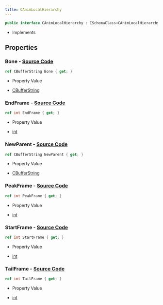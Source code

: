 ```yaml
---
title: CAnimLocalHierarchy
---
```


```csharp
public interface CAnimLocalHierarchy : ISchemaClass<CAnimLocalHierarchy>, ISchemaField, ISchemaClass, INativeHandle
```

- Implements

## Properties

### **Bone** - [Source Code](https://github.com/swiftly-solution/swiftlys2/blob/main/managed/src/SwiftlyS2.Generated/Schemas/Interfaces/CAnimLocalHierarchy.cs#L16)

```csharp
ref CBufferString Bone { get; }
```

- Property Value

- [CBufferString](/docs/api/shared/natives/cbufferstring)

### **EndFrame** - [Source Code](https://github.com/swiftly-solution/swiftlys2/blob/main/managed/src/SwiftlyS2.Generated/Schemas/Interfaces/CAnimLocalHierarchy.cs#L26)

```csharp
ref int EndFrame { get; }
```

- Property Value

- [int](https://learn.microsoft.com/dotnet/api/system.int32)

### **NewParent** - [Source Code](https://github.com/swiftly-solution/swiftlys2/blob/main/managed/src/SwiftlyS2.Generated/Schemas/Interfaces/CAnimLocalHierarchy.cs#L18)

```csharp
ref CBufferString NewParent { get; }
```

- Property Value

- [CBufferString](/docs/api/shared/natives/cbufferstring)

### **PeakFrame** - [Source Code](https://github.com/swiftly-solution/swiftlys2/blob/main/managed/src/SwiftlyS2.Generated/Schemas/Interfaces/CAnimLocalHierarchy.cs#L22)

```csharp
ref int PeakFrame { get; }
```

- Property Value

- [int](https://learn.microsoft.com/dotnet/api/system.int32)

### **StartFrame** - [Source Code](https://github.com/swiftly-solution/swiftlys2/blob/main/managed/src/SwiftlyS2.Generated/Schemas/Interfaces/CAnimLocalHierarchy.cs#L20)

```csharp
ref int StartFrame { get; }
```

- Property Value

- [int](https://learn.microsoft.com/dotnet/api/system.int32)

### **TailFrame** - [Source Code](https://github.com/swiftly-solution/swiftlys2/blob/main/managed/src/SwiftlyS2.Generated/Schemas/Interfaces/CAnimLocalHierarchy.cs#L24)

```csharp
ref int TailFrame { get; }
```

- Property Value

- [int](https://learn.microsoft.com/dotnet/api/system.int32)

